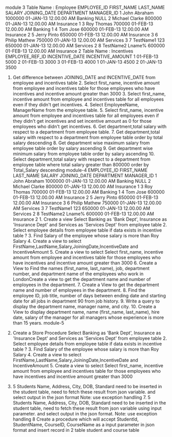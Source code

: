 module 3
Table Name : Employee EMPLOYEE_ID FIRST_NAME LAST_NAME SALARY JOINING_DATE DEPARTMENT MANAGER_ID 1 John Abraham 1000000 01-JAN-13 12.00.00 AM Banking NULL 2 Michael Clarke 800000 01-JAN-13 12.00.00 AM Insurance 1 3 Roy Thomas 700000 01-FEB-13 12.00.00 AM Banking 1 4 Tom Jose 600000 01-FEB-13 12.00.00 AM Insurance 2 5 Jerry Pinto 650000 01-FEB-13 12.00.00 AM Insurance 3 6 Philip Mathew 750000 01-JAN-13 12.00.00 AM Services 3 7 TestName1 123 650000 01-JAN-13 12.00.00 AM Services 2 8 TestName2 Lname% 600000 01-FEB-13 12.00.00 AM Insurance 2 Table Name : Incentives EMPLOYEE_REF_ID INCENTIVE_DATE INCENTIVE_AMOUNT 1 01-FEB-13 5000 2 01-FEB-13 3000 3 01-FEB-13 4000 1 01-JAN-13 4500 2 01-JAN-13 3500 




1. Get difference between JOINING_DATE and INCENTIVE_DATE from employee and incentives table 2. Select first_name, incentive amount from employee and incentives table for those employees who have incentives and incentive amount greater than 3000 3. Select first_name, incentive amount from employee and incentives table for all employees even if they didn't get incentives. 4. Select EmployeeName, ManagerName from the employee table. 5. Select first_name, incentive amount from employee and incentives table for all employees even if they didn't get incentives and set incentive amount as 0 for those employees who didn't get incentives. 6. Get department,total salary with respect to a department from employee table. 7. Get department,total salary with respect to a department from employee table order by total salary descending 8. Get department wise maximum salary from employee table order by salary ascending 9. Get department wise minimum salary from employee table order by salary ascending 10. Select department,total salary with respect to a department from employee table where total salary greater than 800000 order by Total_Salary descending
module-4
EMPLOYEE_ID FIRST_NAME LAST_NAME SALARY JOINING_DATE DEPARTMENT MANAGER_ID 1 John Abraham 1000000 01-JAN-13 12.00.00 AM Banking NULL 2 Michael Clarke 800000 01-JAN-13 12.00.00 AM Insurance 1 3 Roy Thomas 700000 01-FEB-13 12.00.00 AM Banking 1 4 Tom Jose 600000 01-FEB-13 12.00.00 AM Insurance 2 5 Jerry Pinto 650000 01-FEB-13 12.00.00 AM Insurance 3 6 Philip Mathew 750000 01-JAN-13 12.00.00 AM Services 3 7 TestName1 123 650000 01-JAN-13 12.00.00 AM Services 2 8 TestName2 Lname% 600000 01-FEB-13 12.00.00 AM Insurance 2 1. Create a view Select Banking as 'Bank Dept', Insurance as 'Insurance Dept' and Services as 'Services Dept' from employee table 2. Select employee details from employee table if data exists in incentive table ? 3. Find Salary of the employee whose salary is more than Roy Salary 4. Create a view to select FirstName,LastName,Salary,JoiningDate,IncentiveDate and IncentiveAmount 5. Create a view to select Select first_name, incentive amount from employee and incentives table for those employees who have incentives and incentive amount greater than 3000 6. Create a View to Find the names (first_name, last_name), job, department number, and department name of the employees who work in LondonCreate a view to get the department name and number of employees in the department. 7. Create a View to get the department name and number of employees in the department. 8. Find the employee ID, job title, number of days between ending date and starting date for all jobs in department 90 from job history. 9. Write a query to display the department name, manager name, and city. 10. Create a View to display department name, name (first_name, last_name), hire date, salary of the manager for all managers whose experience is more than 15 years.
module-5
1. Create a Store Procedure Select Banking as 'Bank Dept', Insurance as 'Insurance Dept' and Services as 'Services Dept' from employee table 2. Select employee details from employee table if data exists in incentive table ? 3. Find Salary of the employee whose salary is more than Roy Salary 4. Create a view to select FirstName,LastName,Salary,JoiningDate,IncentiveDate and IncentiveAmount 5. Create a view to select Select first_name, incentive amount from employee and incentives table for those employees who have incentives and incentive amount greater than 3000

6. 5 Students Name, Address, City, DOB, Standard need to be inserted in the student table, need to fetch these result from json variable. and select output in the json format Note: use exception handling 7. 5 Students Name, Address, City, DOB, Standard need to be inserted in the student table, need to fetch these result from json variable using input parameter. and select output in the json format. Note: use exception handling 8 Create a procedure which will accept StudentId, StudentName, CourseID, CourseName as a input parameter in json format and insert record in 2 table student and course table


